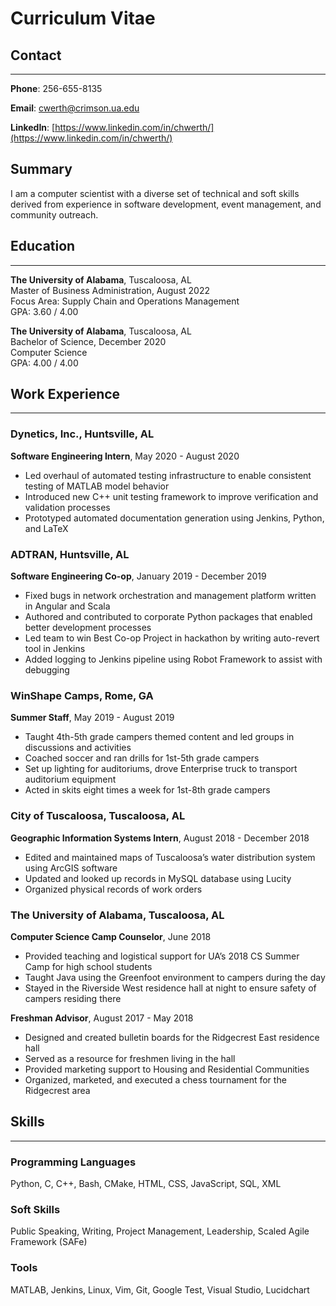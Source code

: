 # Curriculum Vitae

## Contact
---

**Phone**: 256-655-8135

**Email**: cwerth@crimson.ua.edu

**LinkedIn**: [https://www.linkedin.com/in/chwerth/](https://www.linkedin.com/in/chwerth/)

## Summary

I am a computer scientist with a diverse set of technical and soft skills derived from experience in software development, event management, and community outreach.

## Education
---

**The University of Alabama**, Tuscaloosa, AL<br>
Master of Business Administration, August 2022<br>
Focus Area: Supply Chain and Operations Management<br>
GPA: 3.60 / 4.00

**The University of Alabama**, Tuscaloosa, AL<br>
Bachelor of Science, December 2020<br>
Computer Science<br>
GPA: 4.00 / 4.00

## Work Experience
---

### **Dynetics, Inc.**, Huntsville, AL

**Software Engineering Intern**, May 2020 - August 2020
- Led overhaul of automated testing infrastructure to enable consistent testing of MATLAB model behavior
- Introduced new C++ unit testing framework to improve verification and validation processes
- Prototyped automated documentation generation using Jenkins, Python, and LaTeX

### **ADTRAN**, Huntsville, AL

**Software Engineering Co-op**, January 2019 - December 2019
- Fixed bugs in network orchestration and management platform written in Angular and Scala
- Authored and contributed to corporate Python packages that enabled better development processes
- Led team to win Best Co-op Project in hackathon by writing auto-revert tool in Jenkins
- Added logging to Jenkins pipeline using Robot Framework to assist with debugging

### **WinShape Camps**, Rome, GA

**Summer Staff**, May 2019 - August 2019
- Taught 4th-5th grade campers themed content and led groups in discussions and activities
- Coached soccer and ran drills for 1st-5th grade campers
- Set up lighting for auditoriums, drove Enterprise truck to transport auditorium equipment
- Acted in skits eight times a week for 1st-8th grade campers

### **City of Tuscaloosa**, Tuscaloosa, AL

**Geographic Information Systems Intern**, August 2018 - December 2018
- Edited and maintained maps of Tuscaloosa’s water distribution system using ArcGIS software
- Updated and looked up records in MySQL database using Lucity
- Organized physical records of work orders

### **The University of Alabama**, Tuscaloosa, AL

**Computer Science Camp Counselor**, June 2018
- Provided teaching and logistical support for UA’s 2018 CS Summer Camp for high school students
- Taught Java using the Greenfoot environment to campers during the day
- Stayed in the Riverside West residence hall at night to ensure safety of campers residing there

**Freshman Advisor**, August 2017 - May 2018
- Designed and created bulletin boards for the Ridgecrest East residence hall
- Served as a resource for freshmen living in the hall
- Provided marketing support to Housing and Residential Communities
- Organized, marketed, and executed a chess tournament for the Ridgecrest area

## Skills
---

### Programming Languages  

Python, C, C++, Bash, CMake, HTML, CSS, JavaScript, SQL, XML

### Soft Skills

Public Speaking, Writing, Project Management, Leadership, Scaled Agile Framework (SAFe)

### Tools

MATLAB, Jenkins, Linux, Vim, Git, Google Test, Visual Studio, Lucidchart
